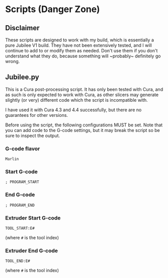 # Scripts (Danger Zone)

## Disclaimer

These scripts are designed to work with my build, which is essentially a pure Jubilee V1 build.  They have not been extensively tested, and I will continue to add to or modify them as needed.  Don't use them if you don't understand what they do, because something will ~probably~ definitely go wrong.

## Jubilee.py

This is a Cura post-processing script.  It has only been tested with Cura, and as such is only expected to work with Cura, as other slicers may generate slightly (or very) different code which the script is incompatible with.

I have used it with Cura 4.3 and 4.4 successfully, but there are no guarantees for other versions.

Before using the script, the following configurations MUST be set.  Note that you can add code to the G-code settings, but it may break the script so be sure to inspect the output.

### G-code flavor

`Marlin`

### Start G-code

```
; PROGRAM_START
```

### End G-code

```
; PROGRAM_END
```

### Extruder Start G-code

```
TOOL_START:E#
```

(where `#` is the tool index)

### Extruder End G-code

```
TOOL_END:E#
```

(where `#` is the tool index)
